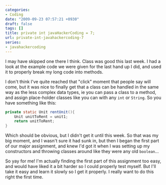 ```yaml
---
categories:
- Coding
date: "2009-09-23 07:57:21 +0930"
draft: false
tags: []
title: private int javaHackerCoding = 7;
url: private-int-javahackercoding-7
series:
- javahackercoding
---
```


I may have skipped one there I think. Class was good this last week. I had a look at the example code we were given for the last hand up I did, and used it to properly break my long code into methods.

I don't think I've quite reached that "click" moment that people say will come, but it was nice to finally get that a class can be handled in the same way as the less complex data types, ie you can pass a class to a method, and assign place-holder classes like you can with any `int` or `String`. So you have something like this:

```java
private static Unit rentUnit(){
    Unit unitToRent = unit1;
    return unitToRent;
}
```

Which should be obvious, but I didn't get it until this week. So that was my big moment, and I wasn't sure it had sunk in, but then I began the first part of our major assignment, and knew I'd got it when I was setting up my constructors and throwing classes around like they were any old `boolean`...

So yay for me! I'm actually finding the first part of this assignment too easy, and would have liked it a bit harder so I could properly test myself. But I'll take it easy and learn it slowly so I get it properly. I really want to do this right the first time.
